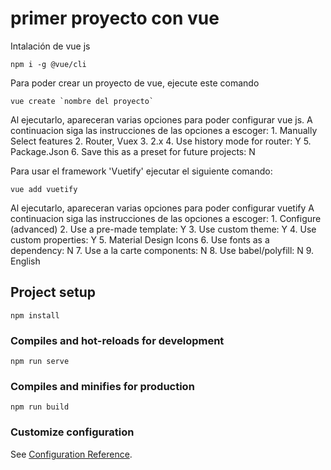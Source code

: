 # primer proyecto con vue

Intalación de vue js
```
npm i -g @vue/cli
```

Para poder crear un proyecto de vue, ejecute este comando
```
vue create `nombre del proyecto`
```

Al ejecutarlo, apareceran varias opciones para poder configurar vue js.
A continuacion siga las instrucciones de las opciones a escoger:
    1. Manually Select features
    2. Router, Vuex
    3. 2.x
    4. Use history mode for router: Y
    5. Package.Json
    6. Save this as a preset for future projects: N

Para usar el framework 'Vuetify' ejecutar el siguiente comando:
```
vue add vuetify
```
Al ejecutarlo, apareceran varias opciones para poder configurar vuetify
A continuacion siga las instrucciones de las opciones a escoger:
    1. Configure (advanced)
    2. Use a pre-made template: Y
    3. Use custom theme: Y
    4. Use custom properties: Y
    5. Material Design Icons
    6. Use fonts as a dependency: N
    7. Use a la carte components: N
    8. Use babel/polyfill: N
    9. English

## Project setup
```
npm install
```

### Compiles and hot-reloads for development
```
npm run serve
```

### Compiles and minifies for production
```
npm run build
```

### Customize configuration
See [Configuration Reference](https://cli.vuejs.org/config/).
